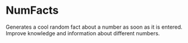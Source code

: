 # NumFacts
Generates a cool random fact about a number as soon as it is entered. Improve knowledge and information about different numbers.
